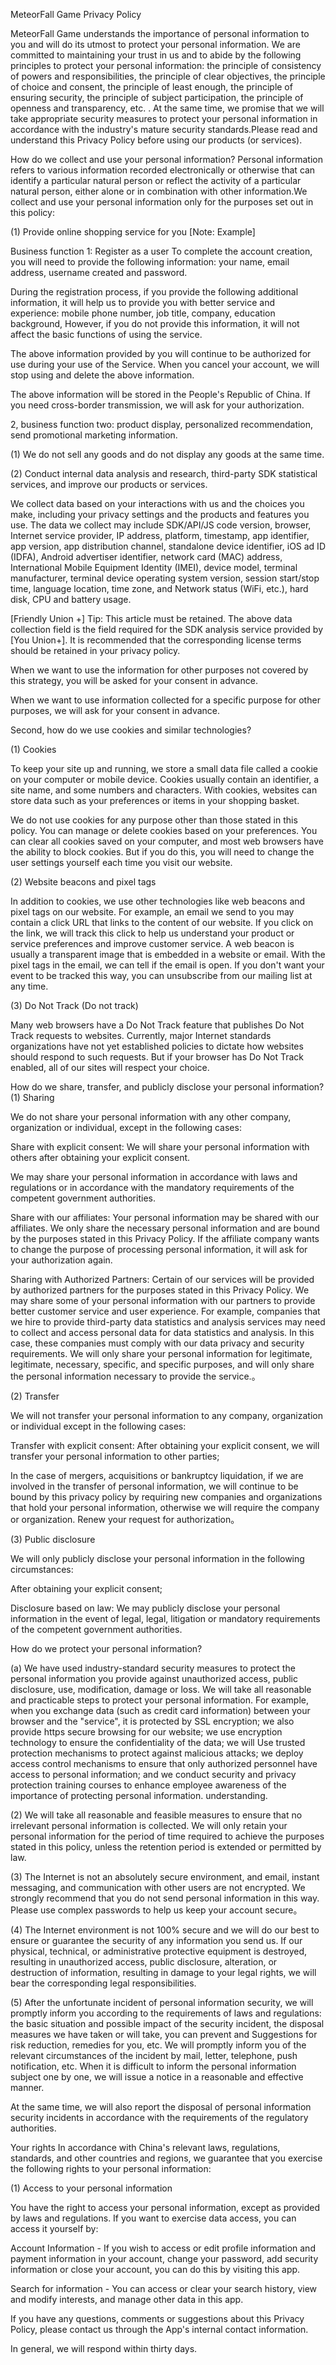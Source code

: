 MeteorFall Game Privacy Policy

MeteorFall Game understands the importance of personal information to you and will do its utmost to protect your personal information. We are committed to maintaining your trust in us and to abide by the following principles to protect your personal information: the principle of consistency of powers and responsibilities, the principle of clear objectives, the principle of choice and consent, the principle of least enough, the principle of ensuring security, the principle of subject participation, the principle of openness and transparency, etc. . At the same time, we promise that we will take appropriate security measures to protect your personal information in accordance with the industry's mature security standards.Please read and understand this Privacy Policy before using our products (or services).

How do we collect and use your personal information?
Personal information refers to various information recorded electronically or otherwise that can identify a particular natural person or reflect the activity of a particular natural person, either alone or in combination with other information.We collect and use your personal information only for the purposes set out in this policy:

(1) Provide online shopping service for you [Note: Example]

Business function 1: Register as a user
To complete the account creation, you will need to provide the following information: your name, email address, username created and password.

During the registration process, if you provide the following additional information, it will help us to provide you with better service and experience: mobile phone number, job title, company, education background, However, if you do not provide this information, it will not affect the basic functions of using the service.

The above information provided by you will continue to be authorized for use during your use of the Service. When you cancel your account, we will stop using and delete the above information.

The above information will be stored in the People's Republic of China. If you need cross-border transmission, we will ask for your authorization.

2, business function two: product display, personalized recommendation, send promotional marketing information.

(1) We do not sell any goods and do not display any goods at the same time.

(2) Conduct internal data analysis and research, third-party SDK statistical services, and improve our products or services.

We collect data based on your interactions with us and the choices you make, including your privacy settings and the products and features you use. The data we collect may include SDK/API/JS code version, browser, Internet service provider, IP address, platform, timestamp, app identifier, app version, app distribution channel, standalone device identifier, iOS ad ID (IDFA), Android advertiser identifier, network card (MAC) address, International Mobile Equipment Identity (IMEI), device model, terminal manufacturer, terminal device operating system version, session start/stop time, language location, time zone, and Network status (WiFi, etc.), hard disk, CPU and battery usage.

[Friendly Union +] Tip: This article must be retained. The above data collection field is the field required for the SDK analysis service provided by [You Union+]. It is recommended that the corresponding license terms should be retained in your privacy policy.

When we want to use the information for other purposes not covered by this strategy, you will be asked for your consent in advance.

When we want to use information collected for a specific purpose for other purposes, we will ask for your consent in advance.

Second, how do we use cookies and similar technologies?

(1) Cookies

To keep your site up and running, we store a small data file called a cookie on your computer or mobile device. Cookies usually contain an identifier, a site name, and some numbers and characters. With cookies, websites can store data such as your preferences or items in your shopping basket.

We do not use cookies for any purpose other than those stated in this policy. You can manage or delete cookies based on your preferences. You can clear all cookies saved on your computer, and most web browsers have the ability to block cookies. But if you do this, you will need to change the user settings yourself each time you visit our website.

(2) Website beacons and pixel tags

In addition to cookies, we use other technologies like web beacons and pixel tags on our website. For example, an email we send to you may contain a click URL that links to the content of our website. If you click on the link, we will track this click to help us understand your product or service preferences and improve customer service. A web beacon is usually a transparent image that is embedded in a website or email. With the pixel tags in the email, we can tell if the email is open. If you don't want your event to be tracked this way, you can unsubscribe from our mailing list at any time.

(3) Do Not Track (Do not track)

Many web browsers have a Do Not Track feature that publishes Do Not Track requests to websites. Currently, major Internet standards organizations have not yet established policies to dictate how websites should respond to such requests. But if your browser has Do Not Track enabled, all of our sites will respect your choice.

How do we share, transfer, and publicly disclose your personal information?
(1) Sharing

We do not share your personal information with any other company, organization or individual, except in the following cases:

Share with explicit consent: We will share your personal information with others after obtaining your explicit consent.

We may share your personal information in accordance with laws and regulations or in accordance with the mandatory requirements of the competent government authorities.

Share with our affiliates: Your personal information may be shared with our affiliates. We only share the necessary personal information and are bound by the purposes stated in this Privacy Policy. If the affiliate company wants to change the purpose of processing personal information, it will ask for your authorization again.

Sharing with Authorized Partners: Certain of our services will be provided by authorized partners for the purposes stated in this Privacy Policy. We may share some of your personal information with our partners to provide better customer service and user experience. For example, companies that we hire to provide third-party data statistics and analysis services may need to collect and access personal data for data statistics and analysis. In this case, these companies must comply with our data privacy and security requirements. We will only share your personal information for legitimate, legitimate, necessary, specific, and specific purposes, and will only share the personal information necessary to provide the service.。

(2) Transfer

We will not transfer your personal information to any company, organization or individual except in the following cases:

Transfer with explicit consent: After obtaining your explicit consent, we will transfer your personal information to other parties;

In the case of mergers, acquisitions or bankruptcy liquidation, if we are involved in the transfer of personal information, we will continue to be bound by this privacy policy by requiring new companies and organizations that hold your personal information, otherwise we will require the company or organization. Renew your request for authorization。

(3) Public disclosure

We will only publicly disclose your personal information in the following circumstances:

After obtaining your explicit consent;

Disclosure based on law: We may publicly disclose your personal information in the event of legal, legal, litigation or mandatory requirements of the competent government authorities.

How do we protect your personal information?

(a) We have used industry-standard security measures to protect the personal information you provide against unauthorized access, public disclosure, use, modification, damage or loss. We will take all reasonable and practicable steps to protect your personal information. For example, when you exchange data (such as credit card information) between your browser and the "service", it is protected by SSL encryption; we also provide https secure browsing for our website; we use encryption technology to ensure the confidentiality of the data; we will Use trusted protection mechanisms to protect against malicious attacks; we deploy access control mechanisms to ensure that only authorized personnel have access to personal information; and we conduct security and privacy protection training courses to enhance employee awareness of the importance of protecting personal information. understanding.

(2) We will take all reasonable and feasible measures to ensure that no irrelevant personal information is collected. We will only retain your personal information for the period of time required to achieve the purposes stated in this policy, unless the retention period is extended or permitted by law.

(3) The Internet is not an absolutely secure environment, and email, instant messaging, and communication with other users are not encrypted. We strongly recommend that you do not send personal information in this way. Please use complex passwords to help us keep your account secure。

(4) The Internet environment is not 100% secure and we will do our best to ensure or guarantee the security of any information you send us. If our physical, technical, or administrative protective equipment is destroyed, resulting in unauthorized access, public disclosure, alteration, or destruction of information, resulting in damage to your legal rights, we will bear the corresponding legal responsibilities.

(5) After the unfortunate incident of personal information security, we will promptly inform you according to the requirements of laws and regulations: the basic situation and possible impact of the security incident, the disposal measures we have taken or will take, you can prevent and Suggestions for risk reduction, remedies for you, etc. We will promptly inform you of the relevant circumstances of the incident by mail, letter, telephone, push notification, etc. When it is difficult to inform the personal information subject one by one, we will issue a notice in a reasonable and effective manner.

At the same time, we will also report the disposal of personal information security incidents in accordance with the requirements of the regulatory authorities.

Your rights
In accordance with China's relevant laws, regulations, standards, and other countries and regions, we guarantee that you exercise the following rights to your personal information:

(1) Access to your personal information

You have the right to access your personal information, except as provided by laws and regulations. If you want to exercise data access, you can access it yourself by:

Account Information - If you wish to access or edit profile information and payment information in your account, change your password, add security information or close your account, you can do this by visiting this app.

Search for information - You can access or clear your search history, view and modify interests, and manage other data in this app.

If you have any questions, comments or suggestions about this Privacy Policy, please contact us through the App's internal contact information.

In general, we will respond within thirty days.

